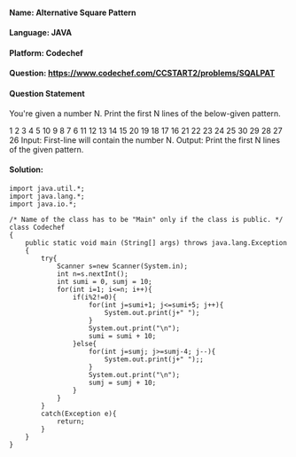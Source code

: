 #### Name: Alternative Square Pattern 
#### Language: JAVA
#### Platform: Codechef
#### Question: https://www.codechef.com/CCSTART2/problems/SQALPAT

#### Question Statement
You're given a number N. Print the first N lines of the below-given pattern.

1 2 3 4 5
10 9 8 7 6
11 12 13 14 15
20 19 18 17 16
21 22 23 24 25
30 29 28 27 26
Input:
First-line will contain the number N.
Output:
Print the first N lines of the given pattern.
</hr>

#### Solution:
```
import java.util.*;
import java.lang.*;
import java.io.*;

/* Name of the class has to be "Main" only if the class is public. */
class Codechef
{
	public static void main (String[] args) throws java.lang.Exception
	{
		try{
		    Scanner s=new Scanner(System.in);
		    int n=s.nextInt();
        	int sumi = 0, sumj = 10;
        	for(int i=1; i<=n; i++){
        	    if(i%2!=0){
        	        for(int j=sumi+1; j<=sumi+5; j++){
        	            System.out.print(j+" ");
        	        }
        	        System.out.print("\n");
        	        sumi = sumi + 10;
        	    }else{
        	        for(int j=sumj; j>=sumj-4; j--){
        	            System.out.print(j+" ");;
        	        }
        	        System.out.print("\n");
        	        sumj = sumj + 10;
        	    }
        	}
		}
		catch(Exception e){
		    return;
		}
	}
}

```
